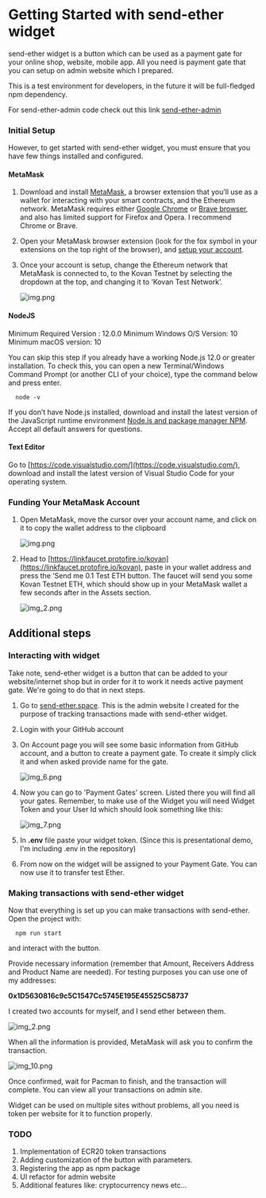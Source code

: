 # Getting Started with send-ether widget

send-ether widget is a button which can be used as a payment gate for your online shop, website, mobile app. All you need is payment gate that you can setup on admin website which I prepared.

This is a test environment for developers, in the future it will be full-fledged npm dependency.

For send-ether-admin code check out this link [send-ether-admin](https://github.com/jakubsmiarowski/send-ether-admin)

### Initial Setup
However, to get started with send-ether widget, you must ensure that you have few things installed and configured.
#### MetaMask
1. Download and install [MetaMask](https://metamask.io/), a browser extension that you’ll use as a wallet for interacting with your smart contracts, and the Ethereum network. MetaMask requires either [Google Chrome](https://www.google.com.au/intl/en_au/chrome/) or [Brave browser](https://brave.com/), and also has limited support for Firefox and Opera. I recommend Chrome or Brave.
2. Open your MetaMask browser extension (look for the fox symbol in your extensions on the top right of the browser), and [setup your account](https://www.youtube.com/watch?v=4ZgFijd02Jo).
3. Once your account is setup, change the Ethereum network that MetaMask is connected to, to the Kovan Testnet by selecting the dropdown at the top, and changing it to ‘Kovan Test Network’.

   ![img.png](src/assets/img/img.png)

#### NodeJS

Minimum Required Version : 12.0.0
Minimum Windows O/S Version: 10
Minimum macOS version: 10

You can skip this step if you already have a working Node.js 12.0 or greater installation. To check this, you can open a new Terminal/Windows Command Prompt (or another CLI of your choice), type the command below and press enter.

      node -v

If you don’t have Node.js installed, download and install the latest version of the JavaScript runtime environment [Node.js and package manager NPM](https://nodejs.org/en/download/). Accept all default answers for questions.

#### Text Editor

Go to [https://code.visualstudio.com/](https://code.visualstudio.com/), download and install the latest version of Visual Studio Code for your operating system.

### Funding Your MetaMask Account


1. Open MetaMask, move the cursor over your account name, and click on it to copy the wallet address to the clipboard

   ![img.png](src/assets/img/metamask.png)


2. Head to [https://linkfaucet.protofire.io/kovan](https://linkfaucet.protofire.io/kovan), paste in your wallet address and press the ‘Send me 0.1 Test ETH button. The faucet will send you some Kovan Testnet ETH, which should show up in your MetaMask wallet a few seconds after in the Assets section.

   ![img_2.png](src/assets/img/img_2.png)

## Additional steps

### Interacting with widget

Take note, send-ether widget is a button that can be added to your website/internet shop but in order for it to work it needs active payment gate. We're going to do that in next steps.

1. Go to [send-ether.space](https://send-ether.space). This is the admin website I created for the purpose of tracking transactions made with send-ether widget.
2. Login with your GitHub account
3. On Account page you will see some basic information from GitHub account, and a button to create a payment gate. To create it simply click it and when asked provide name for the gate.

   ![img_6.png](src/assets/img/img_6.png)

4. Now you can go to 'Payment Gates' screen. Listed there you will find all your gates. Remember, to make use of the Widget you will need Widget Token and your User Id which should look something like this:

   ![img_7.png](src/assets/img/img_7.png)

5. In **.env** file paste your widget token. (Since this is presentational demo, I'm including .env in the repository)

6. From now on the widget will be assigned to your Payment Gate. You can now use it to transfer test Ether.

### Making transactions with send-ether widget

Now that everything is set up you can make transactions with send-ether.
Open the project with:

      npm run start 

and interact with the button.


Provide necessary information (remember that Amount, Receivers Address and Product Name are needed).
For testing purposes you can use one of my addresses:

**0x1D5630816c9c5C1547Cc5745E195E45525C58737**

I created two accounts for myself, and I send ether between them.

![img_2.png](src/assets/img/img_2-added.png)

When all the information is provided, MetaMask will ask you to confirm the transaction.

![img_10.png](src/assets/img/img_10.png)

Once confirmed, wait for Pacman to finish, and the transaction will complete.
You can view all your transactions on admin site.

Widget can be used on multiple sites without problems, all you need is token per website for it to function properly.

### TODO

1. Implementation of ECR20 token transactions
2. Adding customization of the button with parameters.
3. Registering the app as npm package   
3. UI refactor for admin website
4. Additional features like: cryptocurrency news etc...
